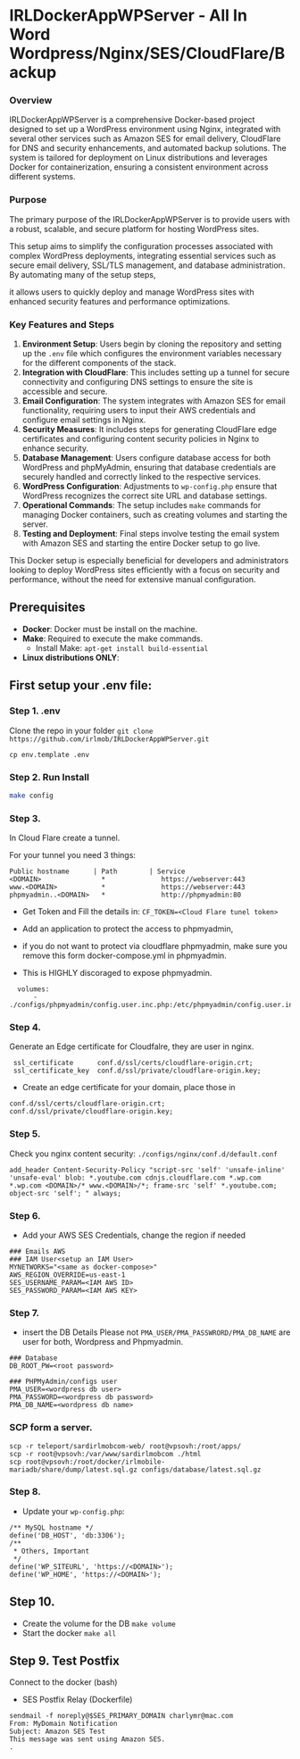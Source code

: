 # IRLDockerAppWPServer - All In Word Wordpress/Nginx/SES/CloudFlare/Backup

### Overview

IRLDockerAppWPServer is a comprehensive Docker-based project designed to set up a WordPress environment using Nginx, integrated with several other services such as Amazon SES for email delivery, CloudFlare for DNS and security enhancements, and automated backup solutions. The system is tailored for deployment on Linux distributions and leverages Docker for containerization, ensuring a consistent environment across different systems.

### Purpose

The primary purpose of the IRLDockerAppWPServer is to provide users with a robust, scalable, and secure platform for hosting WordPress sites. 

This setup aims to simplify the configuration processes associated with complex WordPress deployments, integrating essential services such as secure email delivery, SSL/TLS management, and database administration. By automating many of the setup steps, 

it allows users to quickly deploy and manage WordPress sites with enhanced security features and performance optimizations.

### Key Features and Steps

1. **Environment Setup**: Users begin by cloning the repository and setting up the `.env` file which configures the environment variables necessary for the different components of the stack.
2. **Integration with CloudFlare**: This includes setting up a tunnel for secure connectivity and configuring DNS settings to ensure the site is accessible and secure.
3. **Email Configuration**: The system integrates with Amazon SES for email functionality, requiring users to input their AWS credentials and configure email settings in Nginx.
4. **Security Measures**: It includes steps for generating CloudFlare edge certificates and configuring content security policies in Nginx to enhance security.
5. **Database Management**: Users configure database access for both WordPress and phpMyAdmin, ensuring that database credentials are securely handled and correctly linked to the respective services.
6. **WordPress Configuration**: Adjustments to `wp-config.php` ensure that WordPress recognizes the correct site URL and database settings.
7. **Operational Commands**: The setup includes `make` commands for managing Docker containers, such as creating volumes and starting the server.
8. **Testing and Deployment**: Final steps involve testing the email system with Amazon SES and starting the entire Docker setup to go live.

This Docker setup is especially beneficial for developers and administrators looking to deploy WordPress sites efficiently with a focus on security and performance, without the need for extensive manual configuration.

## Prerequisites
- **Docker**: Docker must be install on the machine.
- **Make**: Required to execute the make commands.
  - Install Make: `apt-get install build-essential`
- **Linux distributions ONLY**:

## First setup your .env file:

### Step 1. .env

Clone the repo in your folder
`git clone https://github.com/irlmob/IRLDockerAppWPServer.git`

`cp env.template .env`

### Step 2. Run Install
```bash
make config
```

### Step 3.
In Cloud Flare create a tunnel.

For your tunnel you need 3 things:
```
Public hostname      | Path        | Service
<DOMAIN>               *              https://webserver:443
www.<DOMAIN>           *              https://webserver:443
phpmyadmin..<DOMAIN>   *              http://phpmyadmin:80
```

- Get Token and Fill the details in:
`CF_TOKEN=<Cloud Flare tunel token>`

- Add an application to protect the access to phpmyadmin,
- if you do not want to protect via cloudflare phpmyadmin, make sure you remove this form docker-compose.yml in phpmyadmin. 
- This is HIGHLY discoraged to expose phpmyadmin.
```
  volumes:
      - ./configs/phpmyadmin/config.user.inc.php:/etc/phpmyadmin/config.user.inc.php:ro
```


### Step 4.
Generate an Edge certificate for Cloudfalre, they are user in nginx.
```
 ssl_certificate      conf.d/ssl/certs/cloudflare-origin.crt;
 ssl_certificate_key  conf.d/ssl/private/cloudflare-origin.key;
```

- Create an edge certificate for your domain, place those in
```
conf.d/ssl/certs/cloudflare-origin.crt;
conf.d/ssl/private/cloudflare-origin.key;
```


### Step 5.
Check you nginx content security:
`./configs/nginx/conf.d/default.conf`

```
add_header Content-Security-Policy "script-src 'self' 'unsafe-inline' 'unsafe-eval' blob: *.youtube.com cdnjs.cloudflare.com *.wp.com *.wp.com <DOMAIN>/* www.<DOMAIN>/*; frame-src 'self' *.youtube.com; object-src 'self'; " always;
```

### Step 6.
- Add your AWS SES Credentials, change the region if needed
```
### Emails AWS
### IAM User<setup an IAM User>
MYNETWORKS="<same as docker-compose>"
AWS_REGION_OVERRIDE=us-east-1
SES_USERNAME_PARAM=<IAM AWS ID>
SES_PASSWORD_PARAM=<IAM AWS KEY>
```

### Step 7.
- insert the DB Details
Please not `PMA_USER/PMA_PASSWRORD/PMA_DB_NAME` are user for both, Wordpress and Phpmyadmin.
```
### Database
DB_ROOT_PW=<root password>

### PHPMyAdmin/configs user
PMA_USER=<wordpress db user>
PMA_PASSWORD=<wordpress db password>
PMA_DB_NAME=<wordpress db name>
```

### SCP form a server.

```
scp -r teleport/sardirlmobcom-web/ root@vpsovh:/root/apps/
scp -r root@vpsovh:/var/www/sardirlmobcom ./html
scp root@vpsovh:/root/docker/irlmobile-mariadb/share/dump/latest.sql.gz configs/database/latest.sql.gz
```

### Step 8.
- Update your `wp-config.php`:
```
/** MySQL hostname */
define('DB_HOST', 'db:3306');
/**
 * Others, Important
 */
define('WP_SITEURL', 'https://<DOMAIN>');
define('WP_HOME', 'https://<DOMAIN>');
```

## Step 10. 
- Create the volume for the DB
`make volume`
- Start the docker
`make all`

## Step 9. Test Postfix
Connect to the docker (bash)

- SES Postfix Relay (Dockerfile)
```
sendmail -f noreply@$SES_PRIMARY_DOMAIN charlymr@mac.com
From: MyDomain Notification
Subject: Amazon SES Test                
This message was sent using Amazon SES.                
.
```
